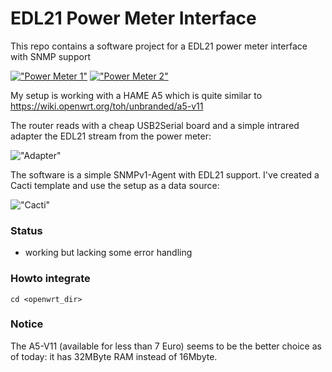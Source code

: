 EDL21 Power Meter Interface
===========================

This repo contains a software project for a EDL21 power meter interface with SNMP support

[!["Power Meter 1"](https://github.com/GBert/openwrt-misc/blob/master/sml-snmp-agent/pictures/IMG_7573_s.JPG)](https://raw.githubusercontent.com/GBert/openwrt-misc/master/sml-snmp-agent/pictures/IMG_7573.JPG)
[!["Power Meter 2"](https://github.com/GBert/openwrt-misc/blob/master/sml-snmp-agent/pictures/IMG_7578_s.JPG)](https://raw.githubusercontent.com/GBert/openwrt-misc/master/sml-snmp-agent/pictures/IMG_7578.JPG)

My setup is working with a HAME A5 which is quite similar to https://wiki.openwrt.org/toh/unbranded/a5-v11 

The router reads with a cheap USB2Serial board and a simple intrared adapter the EDL21 stream from the power meter:

!["Adapter"](https://github.com/GBert/openwrt-misc/blob/master/sml-snmp-agent/pictures/adapter.png)

The software is a simple SNMPv1-Agent with EDL21 support. I've created a Cacti template and use the setup as a data source:

!["Cacti"](https://github.com/GBert/openwrt-misc/blob/master/sml-snmp-agent/pictures/cacti.png)

### Status

- working but lacking some error handling

### Howto integrate
```
cd <openwrt_dir>
```
### Notice

The A5-V11 (available for less than 7 Euro) seems to be the better choice as of today: it has 32MByte RAM instead of 16Mbyte.

